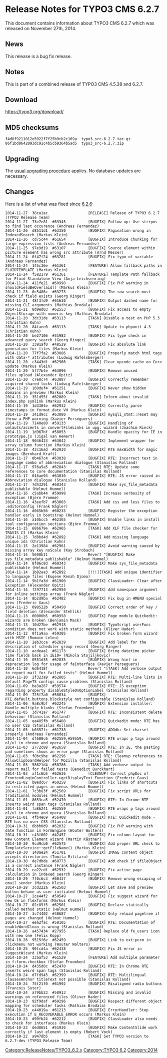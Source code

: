 Release Notes for TYPO3 CMS 6.2.7
=================================

This document contains information about TYPO3 CMS 6.2.7 which was
released on November 27th, 2014.

News
----

This release is a bug fix release.

Notes
-----

This is part of a combined release of TYPO3 CMS 4.5.38 and 6.2.7.

Download
--------

<https://typo3.org/download/>

MD5 checksums
-------------

    f4d8f9211012e5922f7f25b9cb2c169a  typo3_src-6.2.7.tar.gz
    86f1bd0642093dc91c4b5cb9364b5ad5  typo3_src-6.2.7.zip

Upgrading
---------

The [usual upgrading
procedure](https://docs.typo3.org/typo3cms/InstallationGuide/) applies.
No database updates are necessary.

Changes
-------

Here is a list of what was fixed since
[6.2.6](TYPO3_CMS_6.2.6 "wikilink"):

    2014-11-27  38ca1ac                  [RELEASE] Release of TYPO3 6.2.7 (TYPO3 Release Team)
    2014-11-27  73e7e81  #63345          [BUGFIX] Follow up: Use strrpos to find last occurence (Andreas Fernandez)
    2014-11-26  d8511d1  #63350          [BUGFIX] Pagination wrong in IndexedSearch (Markus Klein)
    2014-11-26  cd75c44  #61654          [BUGFIX] Introduce chunking for large expression lists (Andreas Fernandez)
    2014-11-25  97e9d19  #63107          [BUGFIX] Source element within picture element has wrong src attribute (Arnd Messer)
    2014-11-24  0f47f24  #63281          [BUGFIX] Fix typo of variable (Andreas Fernandez)
    2014-11-24  145c36e  #61361          [FEATURE] Allow fallback paths in FLUIDTEMPLATE (Markus Klein)
    2014-11-24  f582179  #61361          [FEATURE] Template Path fallback for Fluid Standalone View (Anja Leichsenring)
    2014-11-24  411fe21  #60998          [BUGFIX] Fix PHP warning in shouldFieldBeOverlaid() (Markus Klein)
    2014-11-23  0c5486c  #63273          [BUGFIX] The raw search must check if field exists (Georg Ringer)
    2014-11-21  48f3fd9  #61630          [BUGFIX] Output dashed name for missing CLI arguments (Mathias Brodala)
    2014-11-21  8d9ed03  #62553          [BUGFIX] Fix access to empty ObjectStorage with numeric key (Mathias Brodala)
    2014-11-20  3dc31de  #63113          [TASK] Disable a test on PHP 5.3 (Christian Kuhn)
    2014-11-20  84faee0  #63113          [TASK] Update to phpunit 4.3 (Christian Kuhn)
    2014-11-20  be27106  #51982          [BUGFIX] Fix type check in advanced query search (Georg Ringer)
    2014-11-20  3391af0  #48529          [BUGFIX] Fix absolute link generation for files (Markus Klein)
    2014-11-20  77f7fa2  #63086          [BUGFIX] Properly match html tags with data-* attributes (Ludwig Rafelsberger)
    2014-11-20  c3443df  #62966          [TASK] Clear opcode cache on Core update (Markus Klein)
    2014-11-20  5f77b4e  #63096          [BUGFIX] Remove unused files_upload (Alexander Opitz)
    2014-11-20  c7e8c74  #63087          [BUGFIX] Correctly remember acquired shared locks (Ludwig Rafelsberger)
    2014-11-19  160def4  #61251          [BUGFIX] Never show hidden domains in preview (Markus Klein)
    2014-11-19  351d55f  #62089          [TASK] Inform about invalid index.php symlink (Markus Klein)
    2014-11-19  1d3304e  #62932          [BUGFIX] Correctly parse timestamps in format.date VH (Markus Klein)
    2014-11-19  341d9cc  #63080          [BUGFIX] mysqli_stmt::reset may throw a PHP warning (Xavier Perseguers)
    2014-11-19  7140e80  #59133          [BUGFIX] Handling of umlauts/accents in convertFileLinks in upg. wizard (Joachim Rinck)
    2014-11-19  1d967bf  #58053          [BUGFIX] Handle opacity for IE in prototype.js (Jigal van Hemert)
    2014-11-18  9046423  #63042          [BUGFIX] Implement wrapper for array_column function (Markus Klein)
    2014-11-18  43c16ad  #62930          [BUGFIX] RTE maxWidth for magic images (Bernhard Kraft)
    2014-11-17  0b467c4  #63038          [BUGFIX] RTE: Incorrect text in language combo of abbreviation dialogue (Stanislas Rolland)
    2014-11-17  976a5a5  #62843          [TASK] RTE: Update some references to core documentation (Stanislas Rolland)
    2014-11-17  016ae93  #63030          [BUGFIX] RTE: JS error raised in Abbreviation dialogue (Stanislas Rolland)
    2014-11-17  7d43291  #60343          [BUGFIX] Make sys_file_metadata publishable (Helmut Hummel)
    2014-11-16  c5abb44  #59998          [TASK] Increase verbosity of exception (Björn Fromme)
    2014-11-16  43eefb7  #63003          [TASK] Add css and less files to .editorconfig (Frank Nägler)
    2014-11-16  d065b56  #60235          [BUGFIX] Register the exception handler early in bootstrap (Helmut Hummel)
    2014-11-16  a10bcc5  #62365          [BUGFIX] Enable links in install tool configuration sections (Björn Fromme)
    2014-11-15  686679e  #62965          [TASK] Add XLF file checker for TRAVIS CI (Markus Klein)
    2014-11-15  7d8bd4d  #62892          [TASK] Add missing language unique ids (Christian Kuhn)
    2014-11-15  2e13984  #62961          [BUGFIX] Avoid warning caused by missing array key noScale (Kay Strobach)
    2014-11-14  5600b11                  Revert "[BUGFIX] Make sys_file_metadata publishable" (Helmut Hummel)
    2014-11-14  8f06c8d  #60343          [BUGFIX] Make sys_file_metadata publishable (Helmut Hummel)
    2014-11-14  1b82aa3  #62892          [!!!][TASK] Add unique identifier to language files (Eugene Kenah Djomo)
    2014-11-14  5b1fa3d  #61900          [BUGFIX] ClassLoader: Clear after Exception (Alexander Opitz)
    2014-11-14  f297713  #62950          [BUGFIX] Add namespace argument for inline settings array (Frank Nägler)
    2014-11-14  8b2d9ba  #62482          [BUGFIX] Fix bug in HMENU special prev (Frederic Gaus)
    2014-11-13  098522b  #50450          [BUGFIX] Correct order of key / field deletion (Alexander Stehlik)
    2014-11-13  00006b5  #60958          [BUGFIX] Page module Quickedit: wizards are broken (Benjamin Mack)
    2014-11-13  10d27be  #62918          [BUGFIX] TypoScript userFunc condition does not work with static methods (Oliver Hader)
    2014-11-12  0f1a9aa  #59305          [BUGFIX] Fix broken form wizard with MSIE (Romain Leleu)
    2014-11-10  2eb3cca  #62839          [BUGFIX] Add label for the description of scheduler group record (Georg Ringer)
    2014-11-10  acdeaa1  #61173          [BUGFIX] Bring datetime picker time fields back in IE10+ (Nikola Stojiljkovic)
    2014-11-10  0551d35  #62835          [BUGFIX] Wrong hint in deprecation log for usage of feInterface (Xavier Perseguers)
    2014-11-10  6d6418f                  Revert "[TASK] Add verbose output to report mail for failed tests" (Helmut Hummel)
    2014-11-10  2f323a9  #62805          [BUGFIX] RTE: Multi-line lists in default PageTS configs cause problems (Stanislas Rolland)
    2014-11-09  ba3a267  #59574          [BUGFIX] RTE: JS exception regarding property disableStyleOnOptionLabel (Stanislas Rolland)
    2014-11-09  725f7a0  #58034          [BUGFIX] RTE.default.buttons.blockstyle not configurable (Stanislas Rolland)
    2014-11-06  9a8c9bf  #62245          [BUGFIX] Extension installer: Handle multiple blanks (Stefan Froemken)
    2014-11-05  3d741a7  #61747          [BUGFIX] RTE: Inconsistent delete behaviour (Stanislas Rolland)
    2014-11-05  ea485fb  #56408          [BUGFIX] Quickedit mode: RTE has no user CSS (Stanislas Rolland)
    2014-11-05  b0357fc  #61738          [BUGFIX] ADOdb: Set charset properly (Andreas Fernandez)
    2014-11-04  df600c6  #62559,#59559,  [BUGFIX] RTE wraps p tags around ol/ul in chrome and opera (Stanislas Rolland)
    2014-11-03  2772c88  #62658          [BUGFIX] RTE: In IE, the pasting pad sometimes shows an error page (Stanislas Rolland)
    2014-11-03  f8bc9be  #62296          [TASK] RTE: Cleanup references to AllowClipboardHelper for Mozilla (Stanislas Rolland)
    2014-11-03  58621d4  #58786          [TASK] Add verbose output to report mail for failed tests (Benedict Burckhart)
    2014-11-03  af1c6b5  #62636          [CLEANUP] Correct phpDoc of FrontendLoginController->getDisplayText Function (Frederic Gaus)
    2014-11-02  b8edc67  #60258          [BUGFIX] Fix links of shortcuts to restricted pages in menus (Helmut Hummel)
    2014-11-01  7c3b83f  #62569          [BUGFIX] Fix script URLs for traditional modules (Helmut Hummel)
    2014-11-01  8653ca5  #52470          [BUGFIX] RTE: In Chrome RTE inserts weird span tags (Stanislas Rolland)
    2014-11-01  fa86241  #62559          [BUGFIX] RTE wraps p tags around ol/ul in chrome and opera (Stanislas Rolland)
    2014-11-01  4fb4e69  #56408          [BUGFIX] RTE: Quickedit mode - RTE has no user CSS (Stanislas Rolland)
    2014-10-31  6bbb0d9  #62032          [BUGFIX] Fix PHP warning with date function in FormEngine (Wouter Wolters)
    2014-10-31  c43f002  #42457          [BUGFIX] Fix column layout for New Content Element wizard (Martin Kästner)
    2014-10-30  9cd9cb0  #62575          [BUGFIX] Add proper URL check to TemplateService::getFileName() (Markus Klein)
    2014-10-30  140ae24  #51781          [BUGFIX] IMAGE content object accepts directories (Tomita Militaru)
    2014-10-30  de7dbde  #60773          [BUGFIX] Add check if $fileObject is a correct instance (Frank Nägler)
    2014-10-29  ea22cdf  #62532          [BUGFIX] Fix active page calculation in indexed_search (Georg Ringer)
    2014-10-29  7f0c6c3  #60437          [BUGFIX] Remove wrong escaping of email sender (Markus Klein)
    2014-10-28  3cd222a  #62503          [BUGFIX] Let save and preview button behave as user initiated (Helmut Hummel)
    2014-10-27  2ce44f2  #50549          [BUGFIX] Fix suggest wizard for new CE in flexforms (Markus Klein)
    2014-10-27  02c85f5  #62501          [BUGFIX] Declare statically called method static (Helmut Hummel)
    2014-10-27  3c74402  #40687          [BUGFIX] Only reload pagetree if pages are changed (Helmut Hummel)
    2014-10-27  eea2fac  #58105          [BUGFIX] RTE: Documentation of enableWordClean is wrong (Stanislas Rolland)
    2014-10-26  a457434  #27955          [TASK] Replace old fe_users icon with new one (Felix Kopp)
    2014-10-26  9515f6e  #62459          [BUGFIX] Link to ext:perm in clickmenu not working (Wouter Wolters)
    2014-10-25  90fcd4a  #62438          [BUGFIX] Fix JS error in SuggestWizard (Markus Klein)
    2014-10-24  33aaf53  #61529          [FEATURE] Add multiple parameter in f:form.checkbox (Stefan Froemken)
    2014-10-24  d435d0c  #52470          [BUGFIX] RTE: In Chrome RTE inserts weird span tags (Stanislas Rolland)
    2014-10-24  d7fd945  #62399          [BUGFIX] RTE: Multilingual classesAnchor titleText not possible (Stanislas Rolland)
    2014-10-24  75f21f0  #61992          [BUGFIX] Misaligned radio buttons (Francois Suter)
    2014-10-24  a79bb23  #58913          [BUGFIX] Missing and invalid warnings on referenced files (Oliver Hader)
    2014-10-23  92f9daf  #60296          [BUGFIX] Respect different object mapping for scheduler tasks (Mathias Brodala)
    2014-10-23  e44019a  #61213          [BUGFIX] ErrorHandler: Stop execution if E_RECOVERABLE_ERROR occurs (Markus Klein)
    2014-10-23  d99fb24  #62212          [BUGFIX] ClassLoader also needs to check for interfaces (Markus Klein)
    2014-10-23  ded8651  #51936          [BUGFIX] Make ContentSlide work correctly if last element is empty (Robert Vock)
    2014-10-22  a947db5                  [TASK] Set TYPO3 version to 6.2.7-dev (TYPO3 Release Team)

<Category:ReleaseNotes/TYPO3_6.2.x> [Category:TYPO3
6.2](Category:TYPO3_6.2 "wikilink") <Category:2014>
